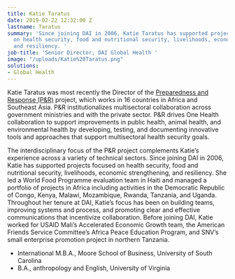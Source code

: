 ```yaml
---
title: Katie Taratus
date: 2019-02-22 12:32:00 Z
lastname: Taratus
summary: 'Since joining DAI in 2006, Katie Taratus has supported projects focused
  on health security, food and nutritional security, livelihoods, economic strengthening,
  and resiliency. '
job-title: 'Senior Director, DAI Global Health '
image: "/uploads/Katie%20Taratus.png"
solutions:
- Global Health
---
```


Katie Taratus was most recently the Director of the [Preparedness and Response (P&R)](https://www.dai.com/our-work/projects/worldwide-preparedness-and-response-pr) project, which works in 16 countries in Africa and Southeast Asia. P&R institutionalizes multisectoral collaboration across government ministries and with the private sector. P&R drives One Health collaboration to support improvements in public health, animal health, and environmental health by developing, testing, and documenting innovative tools and approaches that support multisectoral health security goals.

The interdisciplinary focus of the P&R project complements Katie’s experience across a variety of technical sectors. Since joining DAI in 2006, Katie has supported projects focused on health security, food and nutritional security, livelihoods, economic strengthening, and resiliency. She led a World Food Programme evaluation team in Haiti and managed a portfolio of projects in Africa including activities in the Democratic Republic of Congo, Kenya, Malawi, Mozambique, Rwanda, Tanzania, and Uganda. Throughout her tenure at DAI, Katie’s focus has been on building teams, improving systems and process, and promoting clear and effective communications that incentivize collaboration. Before joining DAI, Katie worked for USAID Mali’s Accelerated Economic Growth team, the American Friends Service Committee’s Africa Peace Education Program, and SNV’s small enterprise promotion project in northern Tanzania.

* International M.B.A., Moore School of Business, University of South Carolina
* B.A., anthropology and English, University of Virginia